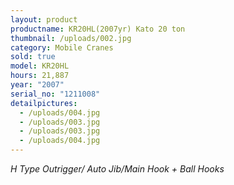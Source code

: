 ```yaml
---
layout: product
productname: KR20HL(2007yr) Kato 20 ton
thumbnail: /uploads/002.jpg
category: Mobile Cranes
sold: true
model: KR20HL
hours: 21,887
year: "2007"
serial_no: "1211008"
detailpictures:
  - /uploads/004.jpg
  - /uploads/003.jpg
  - /uploads/003.jpg
  - /uploads/004.jpg
---
```

*H Type Outrigger/ Auto Jib/Main Hook + Ball Hooks*